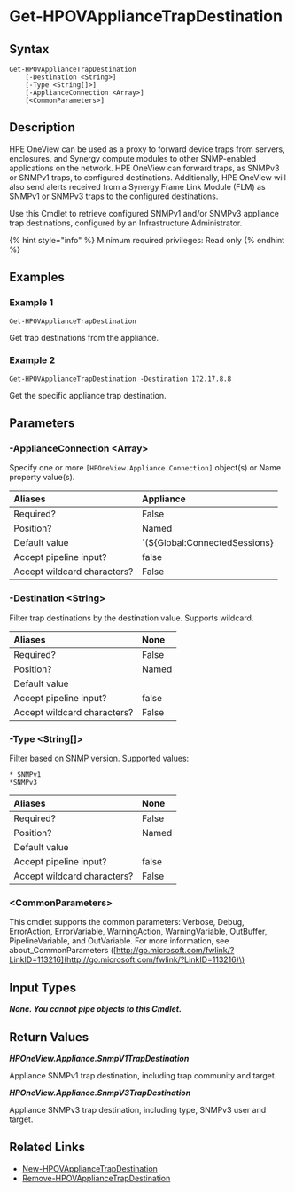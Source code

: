 ﻿---
description: Get configured appliance SNMP trap destinations.
---

# Get-HPOVApplianceTrapDestination

## Syntax

```text
Get-HPOVApplianceTrapDestination
    [-Destination <String>]
    [-Type <String[]>]
    [-ApplianceConnection <Array>]
    [<CommonParameters>]
```

## Description

HPE OneView can be used as a proxy to forward device traps from servers, enclosures, and Synergy compute modules to other SNMP-enabled applications on the network. HPE OneView can forward traps, as SNMPv3 or SNMPv1 traps, to configured destinations. Additionally, HPE OneView will also send alerts received from a Synergy Frame Link Module (FLM) as SNMPv1 or SNMPv3 traps to the configured destinations.

Use this Cmdlet to retrieve configured SNMPv1 and/or SNMPv3 appliance trap destinations, configured by an Infrastructure Administrator.

{% hint style="info" %}
Minimum required privileges: Read only
{% endhint %}

## Examples

###  Example 1 

```text
Get-HPOVApplianceTrapDestination
```

Get trap destinations from the appliance.

###  Example 2 

```text
Get-HPOVApplianceTrapDestination -Destination 172.17.8.8
```

Get the specific appliance trap destination.

## Parameters

### -ApplianceConnection &lt;Array&gt;

Specify one or more `[HPOneView.Appliance.Connection]` object(s) or Name property value(s).

| Aliases | Appliance |
| :--- | :--- |
| Required? | False |
| Position? | Named |
| Default value | `(${Global:ConnectedSessions} | ? Default)` |
| Accept pipeline input? | false |
| Accept wildcard characters? | False |

### -Destination &lt;String&gt;

Filter trap destinations by the destination value.  Supports wildcard.

| Aliases | None |
| :--- | :--- |
| Required? | False |
| Position? | Named |
| Default value |  |
| Accept pipeline input? | false |
| Accept wildcard characters? | False |

### -Type &lt;String[]&gt;

Filter based on SNMP version.  Supported values:

    * SNMPv1
    *SNMPv3

| Aliases | None |
| :--- | :--- |
| Required? | False |
| Position? | Named |
| Default value |  |
| Accept pipeline input? | false |
| Accept wildcard characters? | False |

### &lt;CommonParameters&gt;

This cmdlet supports the common parameters: Verbose, Debug, ErrorAction, ErrorVariable, WarningAction, WarningVariable, OutBuffer, PipelineVariable, and OutVariable. For more information, see about\_CommonParameters \([http://go.microsoft.com/fwlink/?LinkID=113216](http://go.microsoft.com/fwlink/?LinkID=113216)\)

## Input Types

_**None.  You cannot pipe objects to this Cmdlet.**_

## Return Values

_**HPOneView.Appliance.SnmpV1TrapDestination**_

Appliance SNMPv1 trap destination, including trap community and target.

_**HPOneView.Appliance.SnmpV3TrapDestination**_

Appliance SNMPv3 trap destination, including type, SNMPv3 user and target.

## Related Links

* [New-HPOVApplianceTrapDestination](new-hpovappliancetrapdestination.md)
* [Remove-HPOVApplianceTrapDestination](remove-hpovappliancetrapdestination.md)
